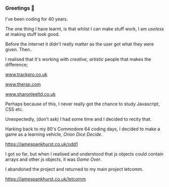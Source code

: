### Greetings 👋

I've been coding for 40 years.

The one thing I have learnt, is that whilst I can make stuff work, I am *useless* at making stuff look good.

Before the internet it didn't really matter as the user got what they were given. Then..

I realised that it's working with *creative, artistic* people that makes the difference;

www.trackpro.co.uk 

www.thersp.com 

www.sharonleeltd.co.uk

Perhaps because of this, I never really got the chance to study Javascript, CSS etc.

Unexpectedly, (don't ask) I had some time and I decided to recity that.

Harking back to my 80's Commodore 64 coding days, I decided to make a game as a learning vehicle, *Orion Dice Decide*.

https://jamespankhurst.co.uk/odd1

I got so far, but when I realised and understood that js objects could contain arrays and other js objects, it was *Game Over*. 

I abandoned the project and returned to my main project letcomm.

https://jamespankhurst.co.uk/letcomm


<!--
- 👯 - 🤔 - 💬 - 📫 - 😄 - 


